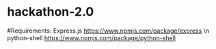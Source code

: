 # hackathon-2.0

#Requirements:
Express.js     https://www.npmjs.com/package/express    \n
python-shell   https://www.npmjs.com/package/python-shell
